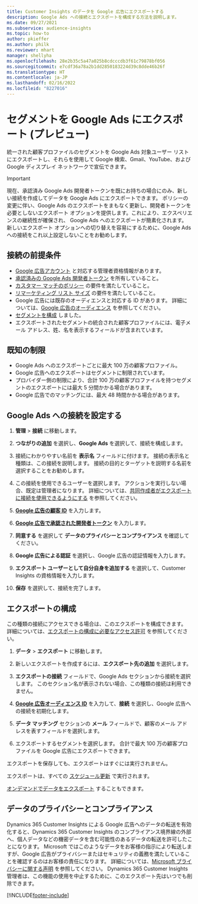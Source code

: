 ```yaml
---
title: Customer Insights のデータを Google 広告にエクスポートする
description: Google Ads への接続とエクスポートを構成する方法を説明します。
ms.date: 09/27/2021
ms.subservice: audience-insights
ms.topic: how-to
author: pkieffer
ms.author: philk
ms.reviewer: mhart
manager: shellyha
ms.openlocfilehash: 28e2b35c5a47a025b8cdcccdb3f61c79878bf056
ms.sourcegitcommit: e7cdf36a78a2b1dd2850183224d39c8dde46b26f
ms.translationtype: HT
ms.contentlocale: ja-JP
ms.lasthandoff: 02/16/2022
ms.locfileid: "8227016"
---
```

# <a name="export-segments-to-google-ads-preview"></a>セグメントを Google Ads にエクスポート (プレビュー)

統一された顧客プロファイルのセグメントを Google Ads 対象ユーザー リストにエクスポートし、それらを使用して Google 検索、Gmail、YouTube、および Google ディスプレイ ネットワークで宣伝できます。 

> [!IMPORTANT]
> 現在、承認済み Google Ads 開発者トークンを既にお持ちの場合にのみ、新しい接続を作成してデータを Google Ads にエクスポートできます。 ポリシーの変更に伴い、Google Ads のエクスポートをまもなく更新し、開発者トークンを必要としないエクスポート オプションを提供します。これにより、エクスペリエンスの継続性が確保され、 Google Ads へのエクスポートが簡素化されます。 新しいエクスポート オプションへの切り替えを容易にするために、Google Ads への接続をこれ以上設定しないことをお勧めします。

## <a name="prerequisites-for-connection"></a>接続の前提条件

-   [Google 広告アカウント](https://ads.google.com/) と対応する管理者資格情報があります。
-   [承認済みの Google Ads 開発者トークン](https://developers.google.com/google-ads/api/docs/first-call/dev-token) を所有していること。 
-   [カスタマー マッチのポリシー](https://support.google.com/adspolicy/answer/6299717) の要件を満たしていること。
-   [リマーケティング リスト サイズ](https://support.google.com/google-ads/answer/7558048) の要件を満たしていること。
-   Google 広告には既存のオーディエンスと対応する ID があります。 詳細については、[Google 広告のオーディエンス](https://support.google.com/google-ads/answer/7558048?hl=en#:~:text=Audience%20lists%20is%20a%20section,Display%20Network%20through%20remarketing%20campaigns.) を参照してください。
-   [セグメントを構成](segments.md) しました。
-   エクスポートされたセグメントの統合された顧客プロファイルには、電子メール アドレス、姓、名を表示するフィールドが含まれています。

## <a name="known-limitations"></a>既知の制限

- Google Ads へのエクスポートごとに最大 100 万の顧客プロファイル。
- Google 広告へのエクスポートはセグメントに制限されています。
- プロバイダー側の制限により、合計 100 万の顧客プロファイルを持つセグメントのエクスポートには最大 5 分間かかる場合があります。 
- Google 広告でのマッチングには、最大 48 時間かかる場合があります。

## <a name="set-up-connection-to-google-ads"></a>Google Ads への接続を設定する

1. **管理** > **接続** に移動します。

1. **つながりの追加** を選択し、**Google Ads** を選択して、接続を構成します。

1. 接続にわかりやすい名前を **表示名** フィールドに付けます。 接続の表示名と種類は、この接続を説明します。 接続の目的とターゲットを説明する名前を選択することをお勧めします。

1. この接続を使用できるユーザーを選択します。 アクションを実行しない場合、既定は管理者になります。 詳細については、[共同作成者がエクスポートに接続を使用できるようにする](connections.md#allow-contributors-to-use-a-connection-for-exports) を参照してください。

1. **[Google 広告の顧客 ID](https://support.google.com/google-ads/answer/1704344)** を入力します。

1. **[Google 広告で承認された開発者トークン](https://developers.google.com/google-ads/api/docs/first-call/dev-token)** を入力します。

1. **同意する** を選択して **データのプライバシーとコンプライアンス** を確認してください。

1. **Google 広告による認証** を選択し、Google 広告の認証情報を入力します。

1. **エクスポート ユーザーとして自分自身を追加する** を選択して、Customer Insights の資格情報を入力します。

1. **保存** を選択して、接続を完了します。 

## <a name="configure-an-export"></a>エクスポートの構成

この種類の接続にアクセスできる場合は、このエクスポートを構成できます。 詳細については、[エクスポートの構成に必要なアクセス許可](export-destinations.md#set-up-a-new-export) を参照してください。

1. **データ** > **エクスポート** に移動します。

1. 新しいエクスポートを作成するには、**エクスポート先の追加** を選択します。

1. **エクスポートの接続** フィールドで、Google Ads セクションから接続を選択します。 このセクション名が表示されない場合、この種類の接続は利用できません。

1. **[Google 広告オーディエンス ID](https://support.google.com/google-ads/answer/7558048?hl=en#:~:text=Audience%20lists%20is%20a%20section,Display%20Network%20through%20remarketing%20campaigns.)** を入力して、**接続** を選択し、Google 広告への接続を初期化します。

1. **データ マッチング** セクションの **メール** フィールドで、顧客のメール アドレスを表すフィールドを選択します。

1. エクスポートするセグメントを選択します。 合計で最大 100 万の顧客プロファイルを Google 広告にエクスポートできます。

エクスポートを保存しても、エクスポートはすぐには実行されません。

エクスポートは、すべての [スケジュール更新](system.md#schedule-tab) で実行されます。 

[オンデマンドでデータをエクスポート](export-destinations.md#run-exports-on-demand) することもできます。 

## <a name="data-privacy-and-compliance"></a>データのプライバシーとコンプライアンス

Dynamics 365 Customer Insights による Google 広告へのデータの転送を有効化すると、Dynamics 365 Customer Insights のコンプライアンス境界線の外部へ、個人データなどの機密データを含む可能性のあるデータの転送を許可したことになります。 Microsoft ではこのようなデータをお客様の指示により転送しますが、Google 広告がプライバシーまたはセキュリティの義務を満たしていることを確認するのはお客様の責任になります。 詳細については、[Microsoft プライバシーに関する声明](https://go.microsoft.com/fwlink/?linkid=396732) を参照してください。
Dynamics 365 Customer Insights 管理者は、この機能の使用を中止するために、このエクスポート先はいつでも削除できます。


[!INCLUDE[footer-include](../includes/footer-banner.md)]
